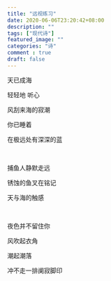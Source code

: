 ```yaml
---
title: "远视练习"
date: 2020-06-06T23:20:42+08:00
description: ""
tags: ["现代诗"]
featured_image: ""
categories: "诗"
comment : true
draft: false
---
```


天已成海

轻轻地 听心

风刮来海的寂潮

你已睡着

在极远处有深深的蓝

<br>

捕鱼人静默走远

锈蚀的鱼叉在铭记

天与海的触感

<br>

夜色并不留住你

风吹起衣角

潮起潮落

冲不走一排阒寂脚印